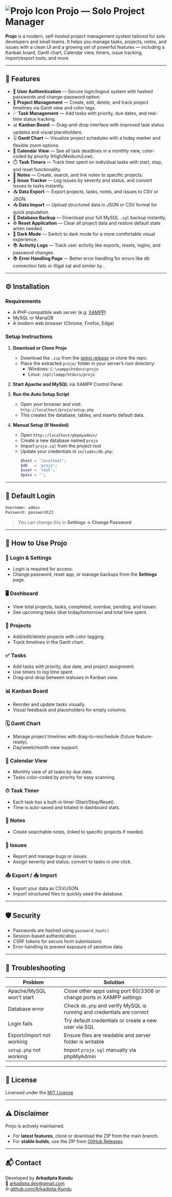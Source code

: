 # ![Projo Icon](assets/images/favicon.ico) Projo — Solo Project Manager

**Projo** is a modern, self-hosted project management system tailored for solo developers and small teams. It helps you manage tasks, projects, notes, and issues with a clean UI and a growing set of powerful features — including a Kanban board, Gantt chart, Calendar view, timers, issue tracking, import/export tools, and more.

---

## 🚀 Features

- 🔐 **User Authentication** — Secure login/logout system with hashed passwords and change-password option.
- 📁 **Project Management** — Create, edit, delete, and track project timelines via Gantt view and color tags.
- ✅ **Task Management** — Add tasks with priority, due dates, and real-time status tracking.
- 📊 **Kanban Board** — Drag-and-drop interface with improved task status updates and visual placeholders.
- 🗓️ **Gantt Chart** — Visualize project schedules with a today marker and flexible zoom options.
- 📆 **Calendar View** — See all task deadlines in a monthly view, color-coded by priority (High/Medium/Low).
- ⏱️ **Task Timers** — Track time spent on individual tasks with start, stop, and reset functionality.
- 📝 **Notes** — Create, search, and link notes to specific projects.
- 🐞 **Issue Tracker** — Log issues by severity and status, and convert issues to tasks instantly.
- 📤 **Data Export** — Export projects, tasks, notes, and issues to CSV or JSON.
- 📥 **Data Import** — Upload structured data in JSON or CSV format for quick population.
- 💾 **Database Backup** — Download your full MySQL `.sql` backup instantly.
- ♻️ **Reset Application** — Clear all project data and restore default state when needed.
- 🌙 **Dark Mode** — Switch to dark mode for a more comfortable visual experience.
- 📚 **Activity Logs** — Track user activity like exports, resets, logins, and password changes.
- 📚 **Error Handling Page** — Better error handling for errors like db connection fails or illigal sql and similer by .

---

## ⚙️ Installation

### Requirements

- A PHP-compatible web server (e.g. [XAMPP](https://www.apachefriends.org/))
- MySQL or MariaDB
- A modern web browser (Chrome, Firefox, Edge)

### Setup Instructions

1. **Download or Clone Projo**  
   - Download the `.zip` from the [latest release](https://github.com/YourUsername/Projo/releases) or clone the repo.
   - Place the extracted `projo/` folder in your server’s root directory:
     - Windows: `C:\xampp\htdocs\projo`
     - Linux: `/opt/lampp/htdocs/projo`

2. **Start Apache and MySQL** via XAMPP Control Panel.

3. **Run the Auto Setup Script**  
   - Open your browser and visit:  
     `http://localhost/projo/setup.php`  
   - This creates the database, tables, and inserts default data.

4. **Manual Setup (If Needed)**  
   - Open `http://localhost/phpmyadmin/`
   - Create a new database named `projo`
   - Import `projo.sql` from the project root
   - Update your credentials in `includes/db.php`:
     ```php
     $host = 'localhost';
     $db   = 'projo';
     $user = 'root';
     $pass = '';
     ```

---

## 🔐 Default Login

```txt
Username: admin
Password: password123
```

> You can change this in **Settings → Change Password**

---

## 🧭 How to Use Projo

### 🔐 Login & Settings
- Login is required for access.
- Change password, reset app, or manage backups from the **Settings** page.

### 🖥 Dashboard
- View total projects, tasks, completed, overdue, pending, and issues.
- See upcoming tasks (due today/tomorrow) and total time spent.

### 📁 Projects
- Add/edit/delete projects with color tagging.
- Track timelines in the Gantt chart.

### ✅ Tasks
- Add tasks with priority, due date, and project assignment.
- Use timers to log time spent.
- Drag-and-drop between statuses in Kanban view.

### 📊 Kanban Board
- Reorder and update tasks visually.
- Visual feedback and placeholders for empty columns.

### 🗓️ Gantt Chart
- Manage project timelines with drag-to-reschedule (future feature-ready).
- Day/week/month view support.

### 📆 Calendar View
- Monthly view of all tasks by due date.
- Tasks color-coded by priority for easy scanning.

### ⏱ Task Timer
- Each task has a built-in timer (Start/Stop/Reset).
- Time is auto-saved and totaled in dashboard stats.

### 📝 Notes
- Create searchable notes, linked to specific projects if needed.

### 🐞 Issues
- Report and manage bugs or issues.
- Assign severity and status; convert to tasks in one click.

### 📤 Export / 📥 Import
- Export your data as CSV/JSON.
- Import structured files to quickly seed the database.

---

## 🛡 Security

- Passwords are hashed using `password_hash()`
- Session-based authentication
- CSRF tokens for secure form submissions
- Error handling to prevent exposure of sensitive data

---

## 🧰 Troubleshooting

| Problem                  | Solution                                                                 |
|--------------------------|--------------------------------------------------------------------------|
| Apache/MySQL won't start | Close other apps using port 80/3306 or change ports in XAMPP settings   |
| Database error           | Check `db.php` and verify MySQL is running and credentials are correct  |
| Login fails              | Try default credentials or create a new user via SQL                    |
| Export/import not working| Ensure files are readable and server folder is writable                 |
| `setup.php` not working  | Import `projo.sql` manually via phpMyAdmin                              |

---

## 📄 License

Licensed under the [MIT License](LICENSE)

---

## ⚠️ Disclaimer

Projo is actively maintained.  
- For **latest features**, clone or download the ZIP from the main branch.  
- For **stable builds**, use the ZIP from [GitHub Releases](https://github.com/YourUsername/Projo/releases).

---

## 📬 Contact

Developed by **Arkadipta Kundu**  
📧 [arkadipta.dev@gmail.com](mailto:arkadipta.dev@gmail.com)  
🌐 [github.com/Arkadipta-Kundu](https://github.com/Arkadipta-Kundu)

